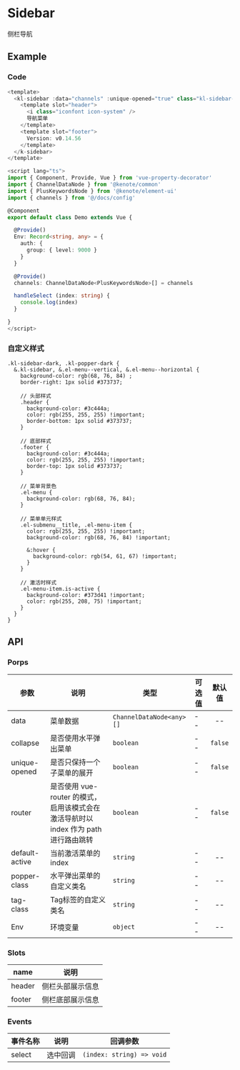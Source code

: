 # Sidebar

侧栏导航

## Example

<dc-sidebar />

### Code

```ts
<template>
  <kl-sidebar :data="channels" :unique-opened="true" class="kl-sidebar-dark" popper-class="kl-popper-dark" :Env="Env" @select="handleSelect">
    <template slot="header">
      <i class="iconfont icon-system" />
      导航菜单
    </template>
    <template slot="footer">
      Version: v0.14.56
    </template>
  </k-sidebar>
</template>

<script lang="ts">
import { Component, Provide, Vue } from 'vue-property-decorator'
import { ChannelDataNode } from '@kenote/common'
import { PlusKeywordsNode } from '@kenote/element-ui'
import { channels } from '@/docs/config'

@Component
export default class Demo extends Vue {

  @Provide()
  Env: Record<string, any> = {
    auth: {
      group: { level: 9000 }
    }
  }

  @Provide()
  channels: ChannelDataNode<PlusKeywordsNode>[] = channels

  handleSelect (index: string) {
    console.log(index)
  }

}
</script>
```

### 自定义样式

```less
.kl-sidebar-dark, .kl-popper-dark {
  &.kl-sidebar, &.el-menu--vertical, &.el-menu--horizontal {
    background-color: rgb(68, 76, 84) ;
    border-right: 1px solid #373737;

    // 头部样式
    .header {
      background-color: #3c444a;
      color: rgb(255, 255, 255) !important;
      border-bottom: 1px solid #373737;
    }

    // 底部样式
    .footer {
      background-color: #3c444a;
      color: rgb(255, 255, 255) !important;
      border-top: 1px solid #373737;
    }

    // 菜单背景色
    .el-menu {
      background-color: rgb(68, 76, 84);
    }

    // 菜单单元样式
    .el-submenu__title, .el-menu-item {
      color: rgb(255, 255, 255) !important;
      background-color: rgb(68, 76, 84) !important;

      &:hover {
        background-color: rgb(54, 61, 67) !important;
      }
    }

    // 激活时样式
    .el-menu-item.is-active {
      background-color: #373d41 !important;
      color: rgb(255, 208, 75) !important;
    }
  }
}
```

## API

### Porps

| 参数 | 说明 | 类型 | 可选值 | 默认值 |
| ------ | ------ | ------ | ------ | :------: |
| data | 菜单数据 | `ChannelDataNode<any>[]` | -- | -- |
| collapse | 是否使用水平弹出菜单 | `boolean` | -- | `false` |
| unique-opened | 是否只保持一个子菜单的展开 | `boolean` | -- | `false` |
| router | 是否使用 vue-router 的模式，启用该模式会在激活导航时以 index 作为 path 进行路由跳转 | `boolean` | -- | `false` |
| default-active | 当前激活菜单的 index | `string` | -- | -- |
| popper-class | 水平弹出菜单的自定义类名 | `string` | -- | -- |
| tag-class | Tag标签的自定义类名 | `string` | -- | -- |
| Env | 环境变量 | `object` | -- | -- |

### Slots 

| name | 说明 |
| ------ | ------ |
| header | 侧栏头部展示信息 |
| footer | 侧栏底部展示信息 |

### Events

| 事件名称 | 说明 | 回调参数 |
| ------ | ------ | ------ |
| select | 选中回调 | `(index: string) => void` |